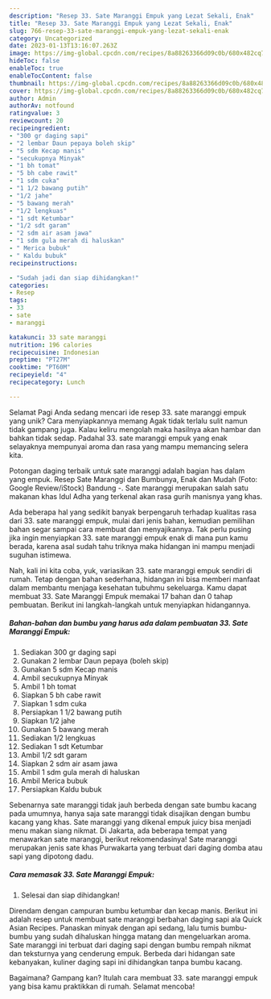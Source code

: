 ```yaml
---
description: "Resep 33. Sate Maranggi Empuk yang Lezat Sekali, Enak"
title: "Resep 33. Sate Maranggi Empuk yang Lezat Sekali, Enak"
slug: 766-resep-33-sate-maranggi-empuk-yang-lezat-sekali-enak
category: Uncategorized
date: 2023-01-13T13:16:07.263Z
image: https://img-global.cpcdn.com/recipes/8a88263366d09c0b/680x482cq70/33-sate-maranggi-empuk-foto-resep-utama.jpg
hideToc: false
enableToc: true
enableTocContent: false
thumbnail: https://img-global.cpcdn.com/recipes/8a88263366d09c0b/680x482cq70/33-sate-maranggi-empuk-foto-resep-utama.jpg
cover: https://img-global.cpcdn.com/recipes/8a88263366d09c0b/680x482cq70/33-sate-maranggi-empuk-foto-resep-utama.jpg
author: Admin
authorAv: notfound
ratingvalue: 3
reviewcount: 20
recipeingredient:
- "300 gr daging sapi"
- "2 lembar Daun pepaya boleh skip"
- "5 sdm Kecap manis"
- "secukupnya Minyak"
- "1 bh tomat"
- "5 bh cabe rawit"
- "1 sdm cuka"
- "1 1/2 bawang putih"
- "1/2 jahe"
- "5 bawang merah"
- "1/2 lengkuas"
- "1 sdt Ketumbar"
- "1/2 sdt garam"
- "2 sdm air asam jawa"
- "1 sdm gula merah di haluskan"
- " Merica bubuk"
- " Kaldu bubuk"
recipeinstructions:

- "Sudah jadi dan siap dihidangkan!"
categories:
- Resep
tags:
- 33
- sate
- maranggi

katakunci: 33 sate maranggi 
nutrition: 196 calories
recipecuisine: Indonesian
preptime: "PT27M"
cooktime: "PT60M"
recipeyield: "4"
recipecategory: Lunch

---
```



Selamat Pagi Anda sedang mencari ide resep 33. sate maranggi empuk yang unik? Cara menyiapkannya memang Agak tidak terlalu sulit namun tidak gampang juga. Kalau keliru mengolah maka hasilnya akan hambar dan bahkan tidak sedap. Padahal 33. sate maranggi empuk yang enak selayaknya mempunyai aroma dan rasa yang mampu memancing selera kita.


Potongan daging terbaik untuk sate maranggi adalah bagian has dalam yang empuk. Resep Sate Maranggi dan Bumbunya, Enak dan Mudah (Foto: Google Review/iStock) Bandung -. Sate maranggi merupakan salah satu makanan khas Idul Adha yang terkenal akan rasa gurih manisnya yang khas.

Ada beberapa hal yang sedikit banyak berpengaruh terhadap kualitas rasa dari 33. sate maranggi empuk, mulai dari jenis bahan, kemudian pemilihan bahan segar sampai cara membuat dan menyajikannya. Tak perlu pusing jika ingin menyiapkan 33. sate maranggi empuk enak di mana pun kamu berada, karena asal sudah tahu triknya maka hidangan ini mampu menjadi suguhan istimewa.


Nah, kali ini kita coba, yuk, variasikan 33. sate maranggi empuk sendiri di rumah. Tetap dengan bahan sederhana, hidangan ini bisa memberi manfaat dalam membantu menjaga kesehatan tubuhmu sekeluarga. Kamu dapat membuat 33. Sate Maranggi Empuk memakai 17 bahan dan 0 tahap pembuatan. Berikut ini langkah-langkah untuk menyiapkan hidangannya.

<!--inarticleads1-->

##### Bahan-bahan dan bumbu yang harus ada dalam pembuatan 33. Sate Maranggi Empuk:

1. Sediakan 300 gr daging sapi
1. Gunakan 2 lembar Daun pepaya (boleh skip)
1. Gunakan 5 sdm Kecap manis
1. Ambil secukupnya Minyak
1. Ambil 1 bh tomat
1. Siapkan 5 bh cabe rawit
1. Siapkan 1 sdm cuka
1. Persiapkan 1 1/2 bawang putih
1. Siapkan 1/2 jahe
1. Gunakan 5 bawang merah
1. Sediakan 1/2 lengkuas
1. Sediakan 1 sdt Ketumbar
1. Ambil 1/2 sdt garam
1. Siapkan 2 sdm air asam jawa
1. Ambil 1 sdm gula merah di haluskan
1. Ambil  Merica bubuk
1. Persiapkan  Kaldu bubuk


Sebenarnya sate maranggi tidak jauh berbeda dengan sate bumbu kacang pada umumnya, hanya saja sate maranggi tidak disajikan dengan bumbu kacang yang khas. Sate maranggi yang dikenal empuk juicy bisa menjadi menu makan siang nikmat. Di Jakarta, ada beberapa tempat yang menawarkan sate maranggi, berikut rekomendasinya! Sate maranggi merupakan jenis sate khas Purwakarta yang terbuat dari daging domba atau sapi yang dipotong dadu. 

<!--inarticleads2-->

##### Cara memasak 33. Sate Maranggi Empuk:


1. Selesai dan siap dihidangkan!

Direndam dengan campuran bumbu ketumbar dan kecap manis. Berikut ini adalah resep untuk membuat sate maranggi berbahan daging sapi ala Quick Asian Recipes. Panaskan minyak dengan api sedang, lalu tumis bumbu-bumbu yang sudah dihaluskan hingga matang dan mengeluarkan aroma. Sate maranggi ini terbuat dari daging sapi dengan bumbu rempah nikmat dan teksturnya yang cenderung empuk. Berbeda dari hidangan sate kebanyakan, kuliner daging sapi ini dihidangkan tanpa bumbu kacang. 

Bagaimana? Gampang kan? Itulah cara membuat 33. sate maranggi empuk yang bisa kamu praktikkan di rumah. Selamat mencoba!
